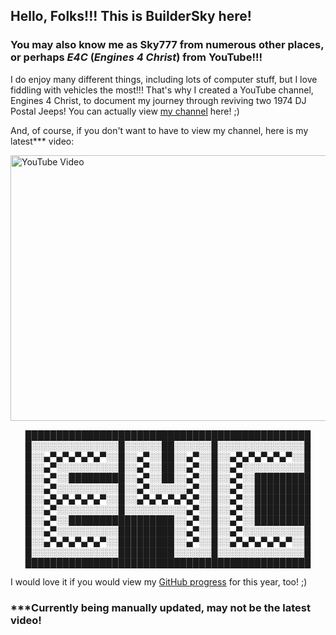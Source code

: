 ## Hello, Folks!!! This is BuilderSky here!
### You may also know me as Sky777 from numerous other places, or perhaps *E4C* (*Engines 4 Christ*) from YouTube!!!

I do enjoy many different things, including lots of computer stuff, but I love fiddling with vehicles the most!!! That's why I created a YouTube channel, Engines 4 Christ, to document my journey through reviving two 1974 DJ Postal Jeeps! You can actually view [my channel](https://www.youtube.com/channel/UCeY5jNrEbLARbo-1ddJfVew "E4C on YouTube") here! ;)

And, of course, if you don't want to have to view my channel, here is my latest*** video:
<p>
<a style="align:center" href="http://www.youtube.com/watch?feature=player_embedded&v=B_4o8rvX6yE/" target="blank" rel="noopener noreferrer">
<img src="http://img.youtube.com/vi/B_4o8rvX6yE/0.jpg" 
alt="YouTube Video" width="600" height="425"/>
</a>

<p style="text-align:center">
██████████████████████████████████████████████
█░░░░░░░░░░░░░░█░░░░░░██░░░░░░█░░░░░░░░░░░░░░█
█░░▄▀▄▀▄▀▄▀▄▀░░█░░▄▀░░██░░▄▀░░█░░▄▀▄▀▄▀▄▀▄▀░░█
█░░▄▀░░░░░░░░░░█░░▄▀░░██░░▄▀░░█░░▄▀░░░░░░░░░░█
█░░▄▀░░█████████░░▄▀░░██░░▄▀░░█░░▄▀░░█████████
█░░▄▀░░░░░░░░░░█░░▄▀░░░░░░▄▀░░█░░▄▀░░█████████
█░░▄▀▄▀▄▀▄▀▄▀░░█░░▄▀▄▀▄▀▄▀▄▀░░█░░▄▀░░█████████
█░░▄▀░░░░░░░░░░█░░░░░░░░░░▄▀░░█░░▄▀░░█████████
█░░▄▀░░█████████████████░░▄▀░░█░░▄▀░░█████████
█░░▄▀░░░░░░░░░░█████████░░▄▀░░█░░▄▀░░░░░░░░░░█
█░░▄▀▄▀▄▀▄▀▄▀░░█████████░░▄▀░░█░░▄▀▄▀▄▀▄▀▄▀░░█
█░░░░░░░░░░░░░░█████████░░░░░░█░░░░░░░░░░░░░░█
██████████████████████████████████████████████
</p>

I would love it if you would view my [GitHub progress](https://skyline.github.com/BuilderSky/2022) for this year, too! ;) 

### ***Currently being manually updated, may not be the latest video!
